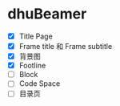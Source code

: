 # dhuBeamer

- [x] Title Page
- [x] Frame title 和 Frame subtitle
- [x] 背景图
- [x] Footline
- [ ] Block
- [ ] Code Space
- [ ] 目录页
